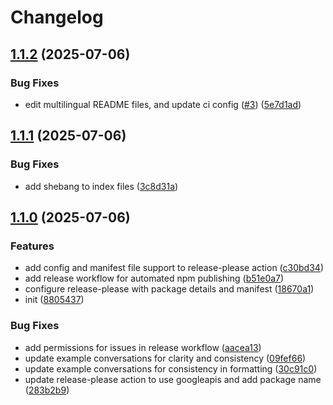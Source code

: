 # Changelog

## [1.1.2](https://github.com/gimjin/coffee-time/compare/coffee-time-v1.1.1...coffee-time-v1.1.2) (2025-07-06)


### Bug Fixes

* edit multilingual README files, and update ci config ([#3](https://github.com/gimjin/coffee-time/issues/3)) ([5e7d1ad](https://github.com/gimjin/coffee-time/commit/5e7d1ad5d9ef8aef3e88725f2c3fc4e0d03b44ae))

## [1.1.1](https://github.com/gimjin/coffee-time/compare/coffee-time-v1.1.0...coffee-time-v1.1.1) (2025-07-06)


### Bug Fixes

* add shebang to index files ([3c8d31a](https://github.com/gimjin/coffee-time/commit/3c8d31a777a6170ad900e199e5a2fb78b0490bae))

## [1.1.0](https://github.com/gimjin/coffee-time/compare/coffee-time-v1.0.0...coffee-time-v1.1.0) (2025-07-06)


### Features

* add config and manifest file support to release-please action ([c30bd34](https://github.com/gimjin/coffee-time/commit/c30bd340eb922ce7692a9a3267dcf57983b51d49))
* add release workflow for automated npm publishing ([b51e0a7](https://github.com/gimjin/coffee-time/commit/b51e0a7baf8e6dcf2c59e97a720cb8cd00ef08da))
* configure release-please with package details and manifest ([18670a1](https://github.com/gimjin/coffee-time/commit/18670a1ce5e107a3e652db90f1efc49aa6bbcc2c))
* init ([8805437](https://github.com/gimjin/coffee-time/commit/8805437c70fec9aa4301e6bb2a3a1db9034ffdfd))


### Bug Fixes

* add permissions for issues in release workflow ([aacea13](https://github.com/gimjin/coffee-time/commit/aacea13d33ced2412d1a907d65c2edd046388b47))
* update example conversations for clarity and consistency ([09fef66](https://github.com/gimjin/coffee-time/commit/09fef66104f02cd770dc568e1b10a3e87b89e5b4))
* update example conversations for consistency in formatting ([30c91c0](https://github.com/gimjin/coffee-time/commit/30c91c0eb6db911e105420fdcbdaadc592db8d1c))
* update release-please action to use googleapis and add package name ([283b2b9](https://github.com/gimjin/coffee-time/commit/283b2b93836020c870a24e0ff47ba4f25ef66725))
